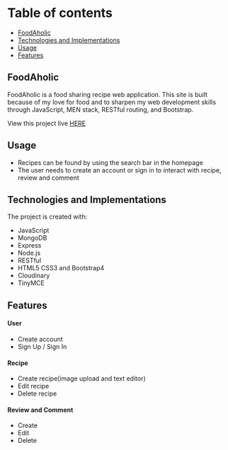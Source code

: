 # Table of contents
* [FoodAholic](#FoodAholic)
* [Technologies and Implementations](#Technologies-and-Implementations)
* [Usage](#Usage)
* [Features](#Features)

## FoodAholic
FoodAholic is a food sharing recipe web application. This site is built because of my love for food and to sharpen my web development skills through JavaScript, MEN stack, RESTful routing, and Bootstrap. 

View this project live [HERE](http://foodaholic.herokuapp.com/)
## Usage
* Recipes can be found by using the search bar in the homepage
* The user needs to create an account or sign in to interact with recipe, review and comment

## Technologies and Implementations
The project is created with:
* JavaScript
* MongoDB
* Express
* Node.js
* RESTful
* HTML5 CSS3 and Bootstrap4
* Cloudinary
* TinyMCE

## Features
#### User
* Create account
* Sign Up / Sign In

#### Recipe
* Create recipe(image upload and text editor)
* Edit recipe
* Delete recipe

#### Review and Comment
* Create
* Edit
* Delete  







